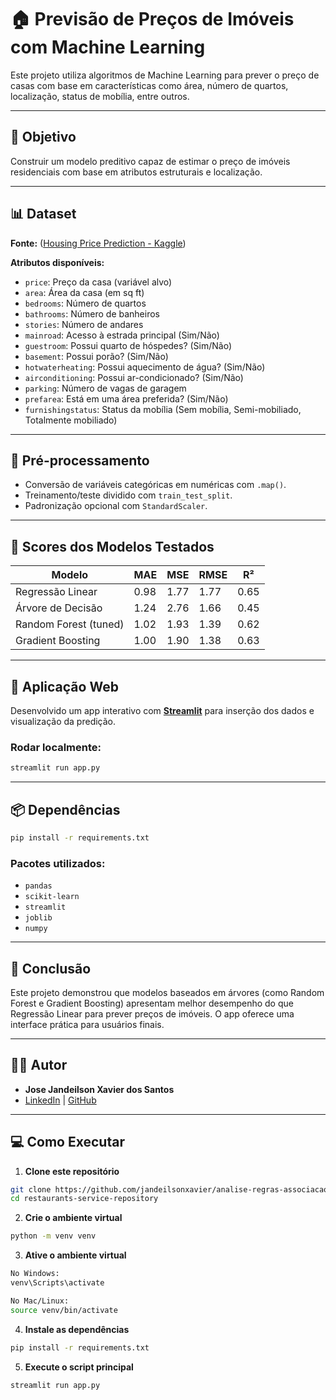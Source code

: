 # 🏠 Previsão de Preços de Imóveis com Machine Learning

Este projeto utiliza algoritmos de Machine Learning para prever o preço de casas com base em características como área, número de quartos, localização, status de mobília, entre outros.

---

## 🎯 Objetivo

Construir um modelo preditivo capaz de estimar o preço de imóveis residenciais com base em atributos estruturais e localização.

---

## 📊 Dataset

**Fonte:** ([Housing Price Prediction - Kaggle](https://www.kaggle.com/datasets/harishkumardatalab/housing-price-prediction))

**Atributos disponíveis:**

* `price`: Preço da casa (variável alvo)
* `area`: Área da casa (em sq ft)
* `bedrooms`: Número de quartos
* `bathrooms`: Número de banheiros
* `stories`: Número de andares
* `mainroad`: Acesso à estrada principal (Sim/Não)
* `guestroom`: Possui quarto de hóspedes? (Sim/Não)
* `basement`: Possui porão? (Sim/Não)
* `hotwaterheating`: Possui aquecimento de água? (Sim/Não)
* `airconditioning`: Possui ar-condicionado? (Sim/Não)
* `parking`: Número de vagas de garagem
* `prefarea`: Está em uma área preferida? (Sim/Não)
* `furnishingstatus`: Status da mobília (Sem mobília, Semi-mobiliado, Totalmente mobiliado)

---

## 🔧 Pré-processamento

* Conversão de variáveis categóricas em numéricas com `.map()`.
* Treinamento/teste dividido com `train_test_split`.
* Padronização opcional com `StandardScaler`.

---

## 🧠 Scores dos Modelos Testados

| Modelo                | MAE    | MSE    | RMSE   | R²     |
| --------------------- | ------ | ------ | ------ | ------ |
| Regressão Linear      | 0.98   | 1.77   | 1.77   | 0.65   |
| Árvore de Decisão     | 1.24   | 2.76   | 1.66   | 0.45   |
| Random Forest (tuned) | 1.02   | 1.93   | 1.39   | 0.62   |
| Gradient Boosting     | 1.00   | 1.90   | 1.38   | 0.63   |

---

## 💽 Aplicação Web

Desenvolvido um app interativo com [**Streamlit**](https://streamlit.io) para inserção dos dados e visualização da predição.

### Rodar localmente:

```bash
streamlit run app.py
```

---

## 📦 Dependências

```bash
pip install -r requirements.txt
```

### Pacotes utilizados:

* `pandas`
* `scikit-learn`
* `streamlit`
* `joblib`
* `numpy`

---

## 📌 Conclusão

Este projeto demonstrou que modelos baseados em árvores (como Random Forest e Gradient Boosting) apresentam melhor desempenho do que Regressão Linear para prever preços de imóveis. O app oferece uma interface prática para usuários finais.

---

## 👨‍💼 Autor

* **Jose Jandeilson Xavier dos Santos**
* [LinkedIn](https://www.linkedin.com/) | [GitHub](https://github.com/)

---

## 💻 Como Executar

1. **Clone este repositório**
```bash
git clone https://github.com/jandeilsonxavier/analise-regras-associacao.git
cd restaurants-service-repository
```
2. **Crie o ambiente virtual**
```bash
python -m venv venv
```
3. **Ative o ambiente virtual**
```bash
No Windows:
venv\Scripts\activate

No Mac/Linux:
source venv/bin/activate
```
4. **Instale as dependências**
```bash
pip install -r requirements.txt
```
5. **Execute o script principal**
```bash
streamlit run app.py
```